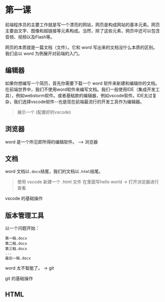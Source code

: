 # 第一课

前端程序员的主要工作就是写一个漂亮的网站，网页是构成网站的基本元素。网页主要由文字、图像和超链接等元素构成。当然，除了这些元素，网页中还可以包含音频、视频以及Flash等。

网页的本质就是一篇文档（文件）。它和 word 写出来的文档没什么本质的区别。我们会以 word 为例展开对前端的入门。

## 编辑器
如果你想编写一个简历，首先你需要下载一个 word 软件来新建和编辑你的文档。在前端世界中，我们不使用word软件来编写文档。我们一般使用IDE（集成开发工具），例如webstorm软件。或者基础款的编辑器，例如vscode软件。IDE太过复杂，我们选择vscode软件--也是现在前端最流行的开发工具作为编辑器。

> 展示一个 (配置好的vscode)

## 浏览器

word 是一个所见即所得的编辑软件。 --> 浏览器

## 文档

word 文档以`.docx`结尾，我们的文档以`.html`结尾。
> 使用 vscode 新建一个 .html 文件
> 在里面写hello world  -> 打开浏览器进行查看

vscode 的基础操作

## 版本管理工具

以一个问题开始：
```
第一稿.docx
第二稿.docx
第三稿.docx
...
最后一稿.docx
```
word 太不智能了。 -> git

git 的基础操作

## HTML